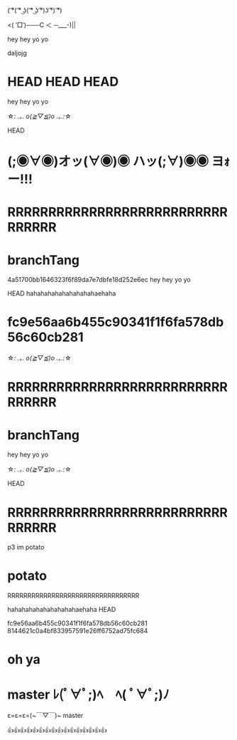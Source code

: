 ( ͡°( ͡° ͜ʖ( ͡° ͜ʖ ͡°)ʖ ͡°) ͡°)

<( ‵□′)───C ＜ ─\_\_\_-)||

hey hey yo yo



daljojg

HEAD
HEAD
HEAD
=======
hey hey yo yo

☆*: .｡. o(≧▽≦)o .｡.:*☆

HEAD

# (;◉∀◉)オッ(∀◉)◉ ハッ(;∀)◉◉ ヨｫー!!!

# RRRRRRRRRRRRRRRRRRRRRRRRRRRRRRRRR

 # branchTang

 4a51700bb1646323f6f89da7e7dbfe18d252e6ec
 hey hey yo yo

HEAD
hahahahahahahahahahaehaha

 # fc9e56aa6b455c90341f1f6fa578db56c60cb281

 ☆*: .｡. o(≧▽≦)o .｡.:*☆

# RRRRRRRRRRRRRRRRRRRRRRRRRRRRRRRRR

 # branchTang

 hey hey yo yo

☆*: .｡. o(≧▽≦)o .｡.:*☆

HEAD

# RRRRRRRRRRRRRRRRRRRRRRRRRRRRRRRRR

p3 im potato

 # potato

 RRRRRRRRRRRRRRRRRRRRRRRRRRRRRRRRR

hahahahahahahahahahaehaha
HEAD

 fc9e56aa6b455c90341f1f6fa578db56c60cb281
 8144621c0a4bf833957591e26ff6752ad75fc684

 # oh ya
master
ﾚ(ﾟ∀ﾟ;)ﾍ　ﾍ( ﾟ∀ﾟ;)ﾉ
=======


ε=ε=ε=(~￣▽￣)~
 master


👍👍👍👍👍👍👍👍👍👍👍👍👍👍👍👍